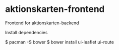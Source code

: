 # aktionskarten-frontend

Frontend for aktionskarten-backend

Install dependencies

  $ pacman -S bower
  $ bower install ui-leaflet ui-route

